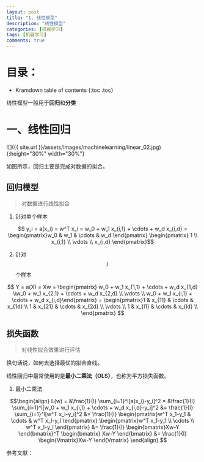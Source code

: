 ```yaml
---
layout: post
title: "1. 线性模型"
description: "线性模型"
categories: [机器学习]
tags: [机器学习]
comments: true
---
```

# 目录：

* Kramdown table of contents
{:toc .toc}

线性模型一般用于**回归**和**分类**

# 一、线性回归

![]({{ site.url }}/assets/images/machinelearning/linear_02.jpg){:height="30%" width="30%"}

如图所示，回归主要是完成对数据的拟合。

## 回归模型

> 对数据进行线性拟合

1. 针对单个样本

$$ y_i = a(x_i) = w^T x_i = w_0 + w_1 x_{i,1} + \cdots + w_d x_{i,d}  
= \begin{pmatrix}w_0 & w_1 & \cdots & w_d \end{pmatrix} \begin{pmatrix} 1 \\ x_{i,1} \\ \vdots \\ x_{i,d} \end{pmatrix}$$

2. 针对$$l$$个样本

$$ Y = a(X) = Xw 
= \begin{pmatrix} w_0 + w_1 x_{1,1} + \cdots + w_d x_{1,d} \\w_0 + w_1 x_{2,1} + \cdots + w_d x_{2,d} \\ \vdots \\ w_0 + w_1 x_{i,1} + \cdots + w_d x_{i,d}\end{pmatrix}
= \begin{pmatrix}1 & x_{11} & \cdots & x_{1d} \\ 1 & x_{21} & \cdots & x_{2d} \\ \vdots \\ 1 & x_{l1} & \cdots & x_{ld} \\ \end{pmatrix} 
$$

## 损失函数

> 对线性拟合效果进行评估

换句话说，如何去选择最优的拟合直线。

线性回归中最常使用的是**最小二乘法（OLS）**，也称为平方损失函数。

1. 最小二乘法 

$$\begin{align}
L(w) = &\frac{1}{l} \sum_{i=1}^l[a(x_i)-y_i]^2 = &\frac{1}{l} \sum_{i=1}^l[w_0 + w_1 x_{i,1} + \cdots + w_d x_{i,d}-y_i]^2
&= \frac{1}{l} \sum_{i=1}^l[w^T x_i-y_i]^2
&= \frac{1}{l} \begin{pmatrix}w^T x_1-y_1 & \cdots & w^T x_l-y_l \end{pmatrix} \begin{pmatrix}w^T x_1-y_1 \\ \cdots \\ w^T x_l-y_l \end{pmatrix}
&= \frac{1}{l} \begin{bmatrix}Xw-Y \end{bmatrix}^T \begin{bmatrix} Xw-Y \end{bmatrix}
&= \frac{1}{l} \begin{Vmatrix}Xw-Y \end{Vmatrix}
\end{align}
$$




参考文献：

